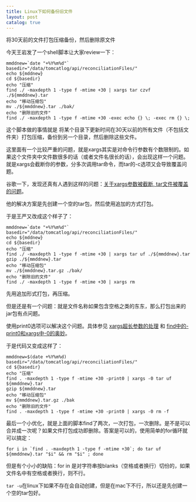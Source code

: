 ```yaml
---
title: Linux下如何备份旧文件
layout: post
catalog: true
---
```


将30天前的文件打包压缩备份，然后删除原文件

今天王岩发了一个shell脚本让大家review一下：

	mmddnew=`date "+%Y%m%d"`
	basedir="/data/tomcatlog/api/reconciliationFiles/"
	echo ${mddnew}
	cd ${basedir}
	echo "压缩"
	find ./ -maxdepth 1 -type f -mtime +30 | xargs tar czvf ./${mmddnew}.tar
	echo "移动压缩包"
	mv ./${mmddnew}.tar ./bak/
	echo "删除旧的文件"
	find ./ -maxdepth 1 -type f -mtime +30 -exec echo {} \; -exec rm {} \;

这个脚本做的事情就是 将某个目录下更新时间在30天以前的所有文件（不包括文件夹）打包压缩，备份到另一个目录，然后删除这些文件。

这里面有一个比较严重的问题，就是xargs其实是对命令行参数有个数限制的。如果这个文件夹中文件数很多的话（或者文件名很长的话），会出现这样一个问题。就是xargs会截断你的参数，分多次调用tar命令，而tar的-c选项又会导致覆盖问题。

谷歌一下，发现还真有人遇到这样的问题：[关于xargs参数被截断, tar文件被覆盖的问题](http://my.oschina.net/leejun2005/blog/77807)。

他的解决方案是先创建一个空的tar包，然后使用追加的方式打包。

于是王严又改成这个样子了：

	mmddnew=`date "+%Y%m%d"`
	basedir="/data/tomcatlog/api/reconciliationFiles/"
	echo ${mddnew}
	cd ${basedir}
	echo "压缩"
	find ./ -maxdepth 1 -type f -mtime +30 | xargs tar uf ./${mmddnew}.tar
	gzip ./${mmddnew}.tar
	echo "移动压缩包"
	mv ./${mmddnew}.tar.gz ./bak/
	echo "删除旧的文件"
	find ./ -maxdepth 1 -type f -mtime +30 | xargs rm

先用追加形式打包，再压缩。

但是还是有一个问题：就是文件名称如果包含空格之类的东东，那么打包出来的jar包有点问题。

使用print0选项可以解决这个问题。具体参见 [xargs超长参数的处理](http://hi.baidu.com/90system/item/14ed563bc45c371c9cc65ecb) 和 [find中的-print0和xargs中-0的奥妙](http://blog.163.com/laser_meng@126/blog/static/16972784420117102638257/)。

于是代码又变成这样了：

	mmddnew=$(date +%Y%m%d)
	basedir="/data/tomcatlog/api/reconciliationFiles/"
	cd ${basedir}
	echo "压缩"
	find . -maxdepth 1 -type f -mtime +30 -print0 | xargs -0 tar uf ${mmddnew}.tar
	gzip ${mmddnew}.tar
	echo "移动压缩包"
	mv ${mmddnew}.tar.gz ./bak
	echo "删除旧的文件"
	find . -maxdepth 1 -type f -mtime +30 -print0 | xargs -0 rm -f

最后一个小优化，就是上面的脚本find了两次，一次打包，一次删除。是不是可以合并成一次呢？如果文件打包成功即删除。答案是可以的，使用简单的for循环就可以搞定：

	for i in `find . -maxdepth 1 -type f -mtime +30`; do tar uf  ${mmddnew}.tar "$i" && rm "$i" ; done

但是有个小小的缺陷：for in 是对字符串按blanks（空格或者换行）切份的，如果文件名中有空格或者换行，则不行。

`tar -u`在linux下如果不存在会自动创建，但是在mac下不行，所以还是先创建一个空的tar包好。




